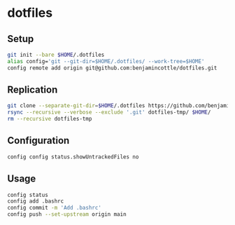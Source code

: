 # dotfiles

## Setup
```sh
git init --bare $HOME/.dotfiles
alias config='git --git-dir=$HOME/.dotfiles/ --work-tree=$HOME'
config remote add origin git@github.com:benjamincottle/dotfiles.git
```

## Replication
```sh
git clone --separate-git-dir=$HOME/.dotfiles https://github.com/benjamincottle/dotfiles.git dotfiles-tmp
rsync --recursive --verbose --exclude '.git' dotfiles-tmp/ $HOME/
rm --recursive dotfiles-tmp
```

## Configuration
```sh
config config status.showUntrackedFiles no
```

## Usage
```sh
config status
config add .bashrc
config commit -m 'Add .bashrc'
config push --set-upstream origin main
```
